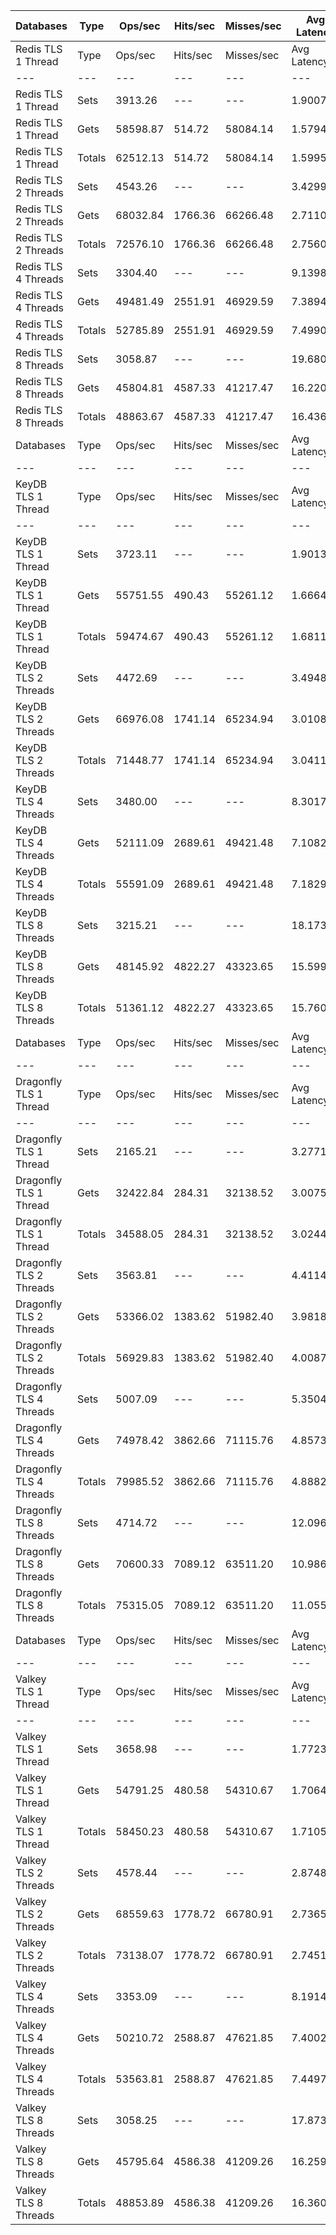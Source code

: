 | Databases | Type | Ops/sec | Hits/sec | Misses/sec | Avg Latency | p50 Latency | p99 Latency | p99.9 Latency | KB/sec |
| --- | --- | --- | --- | --- | --- | --- | --- | --- | --- |
| Redis TLS 1 Thread | Type | Ops/sec | Hits/sec | Misses/sec | Avg Latency | p50 Latency | p99 Latency | p99.9 Latency | KB/sec |
| --- | --- | --- | --- | --- | --- | --- | --- | --- | --- |
Redis TLS 1 Thread | Sets | 3913.26 | --- | --- | 1.90079 | 1.49500 | 2.51100 | 124.92700 | 2139.45 |
Redis TLS 1 Thread | Gets | 58598.87 | 514.72 | 58084.14 | 1.57940 | 1.49500 | 2.47900 | 3.64700 | 2538.80 |
Redis TLS 1 Thread | Totals | 62512.13 | 514.72 | 58084.14 | 1.59952 | 1.49500 | 2.47900 | 3.67900 | 4678.25 |
Redis TLS 2 Threads | Sets | 4543.26 | --- | --- | 3.42990 | 2.59100 | 4.54300 | 274.43100 | 2483.89 |
Redis TLS 2 Threads | Gets | 68032.84 | 1766.36 | 66266.48 | 2.71106 | 2.57500 | 4.41500 | 5.27900 | 3535.35 |
Redis TLS 2 Threads | Totals | 72576.10 | 1766.36 | 66266.48 | 2.75606 | 2.57500 | 4.41500 | 5.47100 | 6019.24 |
Redis TLS 4 Threads | Sets | 3304.40 | --- | --- | 9.13981 | 7.32700 | 14.33500 | 647.16700 | 1806.58 |
Redis TLS 4 Threads | Gets | 49481.49 | 2551.91 | 46929.59 | 7.38947 | 7.32700 | 10.30300 | 15.16700 | 3208.64 |
Redis TLS 4 Threads | Totals | 52785.89 | 2551.91 | 46929.59 | 7.49904 | 7.32700 | 10.62300 | 15.29500 | 5015.23 |
Redis TLS 8 Threads | Sets | 3058.87 | --- | --- | 19.68027 | 16.12700 | 21.24700 | 1425.40700 | 1672.34 |
Redis TLS 8 Threads | Gets | 45804.81 | 4587.33 | 41217.47 | 16.22031 | 16.06300 | 19.19900 | 33.53500 | 4089.27 |
Redis TLS 8 Threads | Totals | 48863.67 | 4587.33 | 41217.47 | 16.43691 | 16.06300 | 19.32700 | 33.79100 | 5761.61 |
| Databases | Type | Ops/sec | Hits/sec | Misses/sec | Avg Latency | p50 Latency | p99 Latency | p99.9 Latency | KB/sec |
| --- | --- | --- | --- | --- | --- | --- | --- | --- | --- |
| KeyDB TLS 1 Thread | Type | Ops/sec | Hits/sec | Misses/sec | Avg Latency | p50 Latency | p99 Latency | p99.9 Latency | KB/sec |
| --- | --- | --- | --- | --- | --- | --- | --- | --- | --- |
KeyDB TLS 1 Thread | Sets | 3723.11 | --- | --- | 1.90130 | 1.78300 | 2.84700 | 102.39900 | 2035.50 |
KeyDB TLS 1 Thread | Gets | 55751.55 | 490.43 | 55261.12 | 1.66648 | 1.78300 | 2.75100 | 3.43900 | 2415.80 |
KeyDB TLS 1 Thread | Totals | 59474.67 | 490.43 | 55261.12 | 1.68118 | 1.78300 | 2.76700 | 3.45500 | 4451.29 |
KeyDB TLS 2 Threads | Sets | 4472.69 | --- | --- | 3.49480 | 2.59100 | 5.37500 | 197.63100 | 2445.31 |
KeyDB TLS 2 Threads | Gets | 66976.08 | 1741.14 | 65234.94 | 3.01086 | 2.57500 | 5.34300 | 5.66300 | 3481.55 |
KeyDB TLS 2 Threads | Totals | 71448.77 | 1741.14 | 65234.94 | 3.04115 | 2.57500 | 5.34300 | 5.75900 | 5926.86 |
KeyDB TLS 4 Threads | Sets | 3480.00 | --- | --- | 8.30175 | 6.97500 | 14.27100 | 489.47100 | 1902.59 |
KeyDB TLS 4 Threads | Gets | 52111.09 | 2689.61 | 49421.48 | 7.10826 | 6.97500 | 13.95100 | 15.23100 | 3380.21 |
KeyDB TLS 4 Threads | Totals | 55591.09 | 2689.61 | 49421.48 | 7.18298 | 6.97500 | 14.01500 | 15.29500 | 5282.80 |
KeyDB TLS 8 Threads | Sets | 3215.21 | --- | --- | 18.17318 | 15.42300 | 30.33500 | 1019.90300 | 1757.82 |
KeyDB TLS 8 Threads | Gets | 48145.92 | 4822.27 | 43323.65 | 15.59941 | 15.42300 | 29.31100 | 33.27900 | 4298.51 |
KeyDB TLS 8 Threads | Totals | 51361.12 | 4822.27 | 43323.65 | 15.76053 | 15.42300 | 29.43900 | 33.53500 | 6056.33 |
| Databases | Type | Ops/sec | Hits/sec | Misses/sec | Avg Latency | p50 Latency | p99 Latency | p99.9 Latency | KB/sec |
| --- | --- | --- | --- | --- | --- | --- | --- | --- | --- |
| Dragonfly TLS 1 Thread | Type | Ops/sec | Hits/sec | Misses/sec | Avg Latency | p50 Latency | p99 Latency | p99.9 Latency | KB/sec |
| --- | --- | --- | --- | --- | --- | --- | --- | --- | --- |
Dragonfly TLS 1 Thread | Sets | 2165.21 | --- | --- | 3.27715 | 2.95900 | 6.65500 | 112.63900 | 1183.76 |
Dragonfly TLS 1 Thread | Gets | 32422.84 | 284.31 | 32138.52 | 3.00753 | 2.94300 | 6.52700 | 7.07100 | 1404.48 |
Dragonfly TLS 1 Thread | Totals | 34588.05 | 284.31 | 32138.52 | 3.02441 | 2.95900 | 6.55900 | 7.13500 | 2588.24 |
Dragonfly TLS 2 Threads | Sets | 3563.81 | --- | --- | 4.41140 | 3.93500 | 9.21500 | 168.95900 | 1948.40 |
Dragonfly TLS 2 Threads | Gets | 53366.02 | 1383.62 | 51982.40 | 3.98186 | 3.91900 | 8.89500 | 10.68700 | 2772.21 |
Dragonfly TLS 2 Threads | Totals | 56929.83 | 1383.62 | 51982.40 | 4.00875 | 3.93500 | 8.95900 | 10.87900 | 4720.61 |
Dragonfly TLS 4 Threads | Sets | 5007.09 | --- | --- | 5.35042 | 4.99100 | 11.26300 | 206.84700 | 2737.48 |
Dragonfly TLS 4 Threads | Gets | 74978.42 | 3862.66 | 71115.76 | 4.85736 | 4.99100 | 10.87900 | 13.56700 | 4859.89 |
Dragonfly TLS 4 Threads | Totals | 79985.52 | 3862.66 | 71115.76 | 4.88823 | 4.99100 | 10.94300 | 13.88700 | 7597.37 |
Dragonfly TLS 8 Threads | Sets | 4714.72 | --- | --- | 12.09638 | 11.07100 | 27.90300 | 475.13500 | 2577.64 |
Dragonfly TLS 8 Threads | Gets | 70600.33 | 7089.12 | 63511.20 | 10.98614 | 11.07100 | 26.49500 | 38.91100 | 6312.23 |
Dragonfly TLS 8 Threads | Totals | 75315.05 | 7089.12 | 63511.20 | 11.05564 | 11.07100 | 26.49500 | 41.21500 | 8889.87 |
| Databases | Type | Ops/sec | Hits/sec | Misses/sec | Avg Latency | p50 Latency | p99 Latency | p99.9 Latency | KB/sec |
| --- | --- | --- | --- | --- | --- | --- | --- | --- | --- |
| Valkey TLS 1 Thread | Type | Ops/sec | Hits/sec | Misses/sec | Avg Latency | p50 Latency | p99 Latency | p99.9 Latency | KB/sec |
| --- | --- | --- | --- | --- | --- | --- | --- | --- | --- |
Valkey TLS 1 Thread | Sets | 3658.98 | --- | --- | 1.77235 | 1.49500 | 3.66300 | 31.87100 | 2000.43 |
Valkey TLS 1 Thread | Gets | 54791.25 | 480.58 | 54310.67 | 1.70646 | 1.49500 | 3.59900 | 3.93500 | 2373.48 |
Valkey TLS 1 Thread | Totals | 58450.23 | 480.58 | 54310.67 | 1.71058 | 1.49500 | 3.59900 | 3.98300 | 4373.91 |
Valkey TLS 2 Threads | Sets | 4578.44 | --- | --- | 2.87487 | 2.60700 | 4.60700 | 71.16700 | 2503.13 |
Valkey TLS 2 Threads | Gets | 68559.63 | 1778.72 | 66780.91 | 2.73652 | 2.60700 | 4.51100 | 5.24700 | 3562.06 |
Valkey TLS 2 Threads | Totals | 73138.07 | 1778.72 | 66780.91 | 2.74518 | 2.60700 | 4.51100 | 5.31100 | 6065.19 |
Valkey TLS 4 Threads | Sets | 3353.09 | --- | --- | 8.19148 | 7.32700 | 14.33500 | 325.63100 | 1833.21 |
Valkey TLS 4 Threads | Gets | 50210.72 | 2588.87 | 47621.85 | 7.40023 | 7.32700 | 10.11100 | 15.23100 | 3255.61 |
Valkey TLS 4 Threads | Totals | 53563.81 | 2588.87 | 47621.85 | 7.44976 | 7.32700 | 10.36700 | 15.35900 | 5088.81 |
Valkey TLS 8 Threads | Sets | 3058.25 | --- | --- | 17.87321 | 16.19100 | 21.63100 | 663.55100 | 1672.01 |
Valkey TLS 8 Threads | Gets | 45795.64 | 4586.38 | 41209.26 | 16.25987 | 16.12700 | 20.09500 | 33.53500 | 4088.43 |
Valkey TLS 8 Threads | Totals | 48853.89 | 4586.38 | 41209.26 | 16.36086 | 16.12700 | 20.22300 | 33.79100 | 5760.44 |
